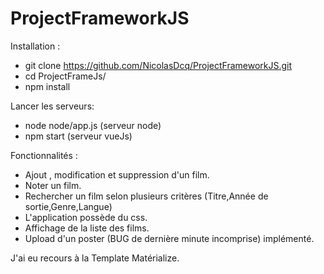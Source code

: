 # ProjectFrameworkJS

Installation :

- git clone https://github.com/NicolasDcq/ProjectFrameworkJS.git
- cd ProjectFrameJs/
- npm install

Lancer les serveurs:

- node node/app.js (serveur node)
- npm start (serveur vueJs)


Fonctionnalités :

- Ajout , modification et suppression d'un film.
- Noter un film.
- Rechercher un film selon plusieurs critères (Titre,Année de sortie,Genre,Langue)
- L'application possède du css.
- Affichage de la liste des films.
- Upload d'un poster (BUG de dernière minute incomprise) implémenté.



J'ai eu recours à la Template Matérialize.
